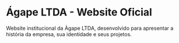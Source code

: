 # Ágape LTDA - Website Oficial
Website institucional da Ágape LTDA, desenvolvido para apresentar a história da empresa, sua identidade e seus projetos.